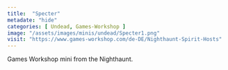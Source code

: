 ```yaml
---
title:  "Specter"
metadate: "hide"
categories: [ Undead, Games-Workshop ]
image: "/assets/images/minis/undead/Specter1.png"
visit: "https://www.games-workshop.com/de-DE/Nighthaunt-Spirit-Hosts"
---
```

Games Workshop mini from the Nighthaunt. 